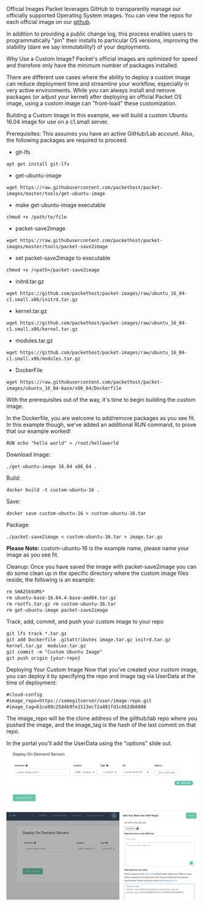 <!-- <meta>
{
    "title":"Custom Images",
    "description":"Learn more about Building Your Own O.S. (Custom Images)",
    "tag":["Custom Images"],
    "seo-title": "Custom iPXE - Packet Developer Docs",
    "seo-description": "Learn more about Building Your Own O.S. (Custom Images)",
    "og-title": "Custom Images",
    "og-description": "Learn more about Building Your Own O.S. (Custom Images)"
}
</meta> -->

Official Images
Packet leverages GitHub to transparently manage our officially supported Operating System images. You can view the repos for each official image on our [github](https://github.com/packethost/packet-images).

In addition to providing a public change log, this process enables users to programmatically "pin" their installs to particular OS versions, improving the stability (dare we say immutability!) of your deployments.

Why Use a Custom Image?
Packet's official images are optimized for speed and therefore only have the minimum number of packages installed.

There are different use cases where the ability to deploy a custom image can reduce deployment time and streamline your workflow, especially in very active environments. While you can always install and remove packages (or adjust your kernel) after deploying an official Packet OS image, using a custom image can "front-load" these customization.

Building a Custom Image
In this example, we will build a custom Ubuntu 16.04 image for use on a c1.small server.

Prerequisites: This assumes you have an active GitHub/Lab account. Also, the following packages are required to proceed.

* git-lfs
```
apt get install git-lfs
```
* get-ubuntu-image
```
wget https://raw.githubusercontent.com/packethost/packet-images/master/tools/get-ubuntu-image
```
* make get-ubuntu-image executable
```
chmod +x /path/to/file
```
* packet-save2image
```
wget https://raw.githubusercontent.com/packethost/packet-images/master/tools/packet-save2image
```
* set packet-save2image to executable
```
chmod +x /<path>/packet-save2image
```
* initrd.tar.gz
```
wget https://github.com/packethost/packet-images/raw/ubuntu_16_04-c1.small.x86/initrd.tar.gz
```
* kernel.tar.gz
```
wget https://github.com/packethost/packet-images/raw/ubuntu_16_04-c1.small.x86/kernel.tar.gz
```
* modules.tar.gz
```
wget https://github.com/packethost/packet-images/raw/ubuntu_16_04-c1.small.x86/modules.tar.gz
```
* DockerFile
```
wget https://raw.githubusercontent.com/packethost/packet-images/ubuntu_16_04-base/x86_64/Dockerfile
```

With the prerequisites out of the way, it's time to begin building the custom image.

In the Dockerfile, you are welcome to add/remove packages as you see fit. In this example though, we've added an additional RUN command, to prove that our example worked!
```
RUN echo "hello world" > /root/helloworld
```

Download Image:
```
./get-ubuntu-image 16.04 x86_64 .
```
Build:
```
docker build -t custom-ubuntu-16 .
```
Save:
```
docker save custom-ubuntu-16 > custom-ubuntu-16.tar
```
Package:
```
./packet-save2image < custom-ubuntu-16.tar > image.tar.gz
```
**️Please Note:** custom-ubuntu-16 is the example name, please name your image as you see fit.

Cleanup:
Once you have saved the image with packet-save2image  you can do some clean up in the specific directory where the custom image files reside, the following is an example:
```
rm SHA256SUMS*
rm ubuntu-base-16.04.4-base-amd64.tar.gz
rm rootfs.tar.gz rm custom-ubuntu-16.tar
rm get-ubuntu-image packet-save2image
```
Track, add, commit, and push your custom image to your repo
```
git lfs track *.tar.gz
git add Dockerfile .gitattributes image.tar.gz initrd.tar.gz  kernel.tar.gz  modules.tar.gz
git commit -m "Custom Ubuntu Image"
git push origin {your-repo}
```

Deploying Your Custom Image
Now that you've created your custom image, you can deploy it by specifying the repo and image tag via UserData at the time of deployment:
```
#cloud-config
#image_repo=https://somegitserver/user/image-repo.git
#image_tag=b1ce89c2584b9fe1513ec72a481fd1c662db6808
```
️The image_repo will be the clone address of the giithub/lab repo where you pushed the image, and the image_tag is the hash of the last commit on that repo.

In the portal you'll add the UserData using the "options" slide out.
![deploy server](/images/custom-images/Deploy-Custom-Image-1.png)
![add userdata](/images/custom-images/Deploy-Custom-Image-2.png)
